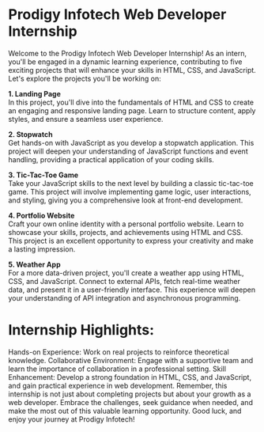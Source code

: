 # Prodigy Infotech Web Developer Internship

Welcome to the Prodigy Infotech Web Developer Internship! As an intern, you'll be engaged in a dynamic learning experience, contributing to five exciting projects that will enhance your skills in HTML, CSS, and JavaScript. Let's explore the projects you'll be working on:

**1. Landing Page**<br/>
In this project, you'll dive into the fundamentals of HTML and CSS to create an engaging and responsive landing page. Learn to structure content, apply styles, and ensure a seamless user experience.

**2. Stopwatch**<br/>
Get hands-on with JavaScript as you develop a stopwatch application. This project will deepen your understanding of JavaScript functions and event handling, providing a practical application of your coding skills.

**3. Tic-Tac-Toe Game**<br/>
Take your JavaScript skills to the next level by building a classic tic-tac-toe game. This project will involve implementing game logic, user interactions, and styling, giving you a comprehensive look at front-end development.

**4. Portfolio Website**<br/>
Craft your own online identity with a personal portfolio website. Learn to showcase your skills, projects, and achievements using HTML and CSS. This project is an excellent opportunity to express your creativity and make a lasting impression.

**5. Weather App**<br/>
For a more data-driven project, you'll create a weather app using HTML, CSS, and JavaScript. Connect to external APIs, fetch real-time weather data, and present it in a user-friendly interface. This experience will deepen your understanding of API integration and asynchronous programming.

# Internship Highlights:
Hands-on Experience: Work on real projects to reinforce theoretical knowledge.
Collaborative Environment: Engage with a supportive team and learn the importance of collaboration in a professional setting.
Skill Enhancement: Develop a strong foundation in HTML, CSS, and JavaScript, and gain practical experience in web development.
Remember, this internship is not just about completing projects but about your growth as a web developer. Embrace the challenges, seek guidance when needed, and make the most out of this valuable learning opportunity. Good luck, and enjoy your journey at Prodigy Infotech!
